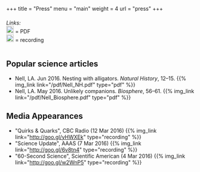 +++
title = "Press"
menu = "main"
weight = 4
url = "press"
+++


<div class="row auto" style="padding-top: 0.5em; padding-bottom: 1em;">
<div class="col-1"></div>
<div class="col"><i>Links:</i></div>
<div class="col"> <img src="../img/pdf.svg" style="height:20px" /> = PDF</div>
<div class="col"> <img src="../img/recording.svg" style="height:20px" /> = recording</div>
</div>


## Popular science articles

* Nell, LA. Jun 2016. Nesting with alligators. *Natural History*, 12–15.
  {{% img_link link="/pdf/Nell_NH.pdf" type="pdf" %}}
* Nell, LA. May 2016. Unlikely companions. *Biosphere*, 56–61.
  {{% img_link link="/pdf/Nell_Biosphere.pdf" type="pdf" %}}


## Media Appearances

* "Quirks & Quarks", CBC Radio (12 Mar 2016)
  {{% img_link link="http://goo.gl/yHWXEk" type="recording" %}}
* "Science Update", AAAS (7 Mar 2016)
  {{% img_link link="http://goo.gl/6v8tn4" type="recording" %}}
* "60-Second Science", Scientific American (4 Mar 2016)
  {{% img_link link="http://goo.gl/w2WnP5" type="recording" %}}

